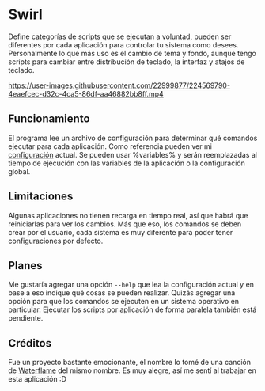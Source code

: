 # Swirl
Define categorías de scripts que se ejecutan a voluntad, pueden ser diferentes
por cada aplicación para controlar tu sistema como desees.  Personalmente lo
que más uso es el cambio de tema y fondo, aunque tengo scripts para cambiar
entre distribución de teclado, la interfaz y atajos de teclado.

https://user-images.githubusercontent.com/22999877/224569790-4eaefcec-d32c-4ca5-86df-aa46882bb8ff.mp4

## Funcionamiento
El programa lee un archivo de configuración para determinar qué comandos
ejecutar para cada aplicación. Como referencia pueden ver mi 
[configuración](https://github.com/pinguin-frosch/dotfiles/blob/main/swirl/config.json)
actual. Se pueden usar %variables% y serán reemplazadas al tiempo de ejecución
con las variables de la aplicación o la configuración global.

## Limitaciones
Algunas aplicaciones no tienen recarga en tiempo real, así que habrá que
reiniciarlas para ver los cambios. Más que eso, los comandos se deben crear por
el usuario, cada sistema es muy diferente para poder tener configuraciones por
defecto.

## Planes
Me gustaría agregar una opción `--help` que lea la configuración actual y en
base a eso indique qué cosas se pueden realizar. Quizás agregar una opción para
que los comandos se ejecuten en un sistema operativo en particular. Ejecutar
los scripts por aplicación de forma paralela también está pendiente.

## Créditos
Fue un proyecto bastante emocionante, el nombre lo tomé de una canción
de [Waterflame](https://www.youtube.com/watch?v=UZ3AbQbWl0I) del mismo nombre.
Es muy alegre, así me sentí al trabajar en esta aplicación :D
